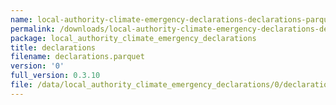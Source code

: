 ```yaml
---
name: local-authority-climate-emergency-declarations-declarations-parquet
permalink: /downloads/local-authority-climate-emergency-declarations-declarations-parquet/0
package: local_authority_climate_emergency_declarations
title: declarations
filename: declarations.parquet
version: '0'
full_version: 0.3.10
file: /data/local_authority_climate_emergency_declarations/0/declarations.parquet
---
```

